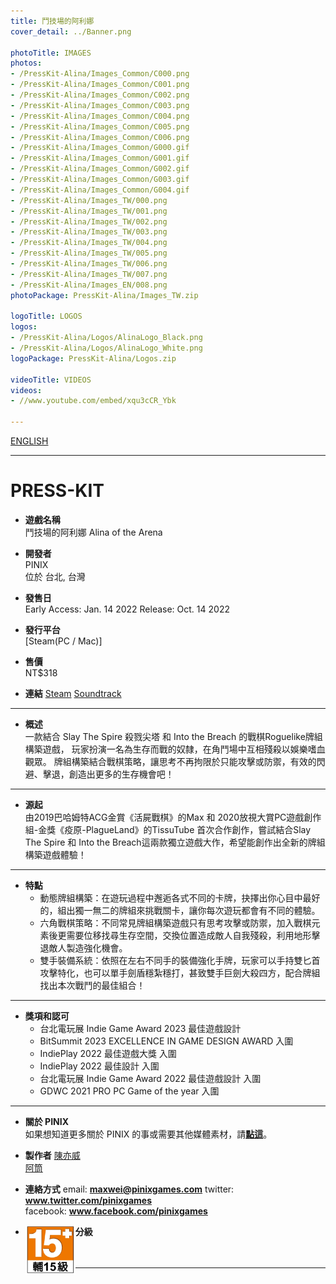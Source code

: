 ```yaml
---
title: 鬥技場的阿利娜
cover_detail: ../Banner.png

photoTitle: IMAGES
photos:
- /PressKit-Alina/Images_Common/C000.png
- /PressKit-Alina/Images_Common/C001.png
- /PressKit-Alina/Images_Common/C002.png
- /PressKit-Alina/Images_Common/C003.png
- /PressKit-Alina/Images_Common/C004.png
- /PressKit-Alina/Images_Common/C005.png
- /PressKit-Alina/Images_Common/C006.png
- /PressKit-Alina/Images_Common/G000.gif
- /PressKit-Alina/Images_Common/G001.gif
- /PressKit-Alina/Images_Common/G002.gif
- /PressKit-Alina/Images_Common/G003.gif
- /PressKit-Alina/Images_Common/G004.gif
- /PressKit-Alina/Images_TW/000.png
- /PressKit-Alina/Images_TW/001.png
- /PressKit-Alina/Images_TW/002.png
- /PressKit-Alina/Images_TW/003.png
- /PressKit-Alina/Images_TW/004.png
- /PressKit-Alina/Images_TW/005.png
- /PressKit-Alina/Images_TW/006.png
- /PressKit-Alina/Images_TW/007.png
- /PressKit-Alina/Images_EN/008.png
photoPackage: PressKit-Alina/Images_TW.zip

logoTitle: LOGOS
logos: 
- /PressKit-Alina/Logos/AlinaLogo_Black.png
- /PressKit-Alina/Logos/AlinaLogo_White.png
logoPackage: PressKit-Alina/Logos.zip

videoTitle: VIDEOS
videos: 
- //www.youtube.com/embed/xqu3cCR_Ybk

---
```

<!--統一管理連結-->
[PINIXPressKitLink]: /PressKit-PINIX/en/
[MAXWEIWEB]: https://maxweichen.github.io/
[STEAMLINK]: https://store.steampowered.com/app/1668690/
[APPSTORELINK]: ..
[GOOGLEPLAYLINK]: ..
[TISSUETUBEWEB]: https://www.facebook.com/TissueTubeGames/
[SOUNDTRACKLINK]: https://store.steampowered.com/app/2060330/_Soundtrack/
<!--統一管理連結-->
<div class=tags>
<a href="../en/" class="button small" target=_self>ENGLISH</a>
</div>

---
<h1>PRESS-KIT</h1>

+ **遊戲名稱**  
鬥技場的阿利娜
Alina of the Arena 

+ **開發者**  
PINIX  
位於 台北, 台灣   

+ **發售日**  
Early Access: Jan. 14 2022
Release: Oct. 14 2022

+ **發行平台**  
[Steam(PC / Mac)]

+ **售價**  
NT$318

+ **連結**
[Steam][STEAMLINK]
[Soundtrack][SOUNDTRACKLINK]
  
---
+ **概述**  
一款結合 Slay The Spire 殺戮尖塔 和 Into the Breach 的戰棋Roguelike牌組構築遊戲，
玩家扮演一名為生存而戰的奴隸，在角鬥場中互相殘殺以娛樂嗜血觀眾。
牌組構築結合戰棋策略，讓思考不再拘限於只能攻擊或防禦，有效的閃避、擊退，創造出更多的生存機會吧！

---
+ **源起**  
由2019巴哈姆特ACG金賞《活屍戰棋》的Max 和 2020放視大賞PC遊戲創作組-金獎《疫原-PlagueLand》的TissuTube 首次合作創作，嘗試結合Slay The Spire 和 Into the Breach這兩款獨立遊戲大作，希望能創作出全新的牌組構築遊戲體驗！

---
+ **特點**  
	- 動態牌組構築：在遊玩過程中邂逅各式不同的卡牌，抉擇出你心目中最好的，組出獨一無二的牌組來挑戰關卡，讓你每次遊玩都會有不同的體驗。
	- 六角戰棋策略：不同常見牌組構築遊戲只有思考攻擊或防禦，加入戰棋元素後更需要位移找尋生存空間，交換位置造成敵人自我殘殺，利用地形擊退敵人製造強化機會。
	- 雙手裝備系統：依照在左右不同手的裝備強化手牌，玩家可以手持雙匕首攻擊特化，也可以單手劍盾穩紮穩打，甚致雙手巨劍大殺四方，配合牌組找出本次戰鬥的最佳組合！

---
+ **獎項和認可**
	- 台北電玩展 Indie Game Award 2023 最佳遊戲設計 
	- BitSummit 2023 EXCELLENCE IN GAME DESIGN AWARD 入圍
	- IndiePlay 2022 最佳遊戲大獎 入圍
	- IndiePlay 2022 最佳設計 入圍
	- 台北電玩展 Indie Game Award 2022 最佳遊戲設計 入圍
	- GDWC 2021 PRO PC Game of the year 入圍

---
+ **關於 PINIX**  
如果想知道更多關於 PINIX 的事或需要其他媒體素材，請[**點這**][PINIXPressKitLink]。  

+ **製作者**
[陳亦威][MAXWEIWEB]  
[阿筒][TISSUETUBEWEB]

+ **連絡方式**
email: **maxwei@pinixgames.com**
twitter: **www.twitter.com/pinixgames**  
facebook: **www.facebook.com/pinixgames**

+ **分級**
<img src="/Sources/15.jpg" height="80px" style="float: left"><br><br><br>


---